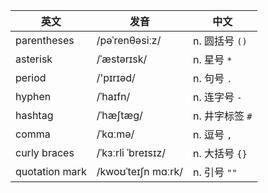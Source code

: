 | 英文           | 发音               | 中文            |
| -------------- | ------------------ | --------------- |
| parentheses    | /pəˈrenθəsiːz/     | n. 圆括号 `()`  |
| asterisk       | /ˈæstərɪsk/        | n. 星号 `*`     |
| period         | /'pɪrɪəd/          | n. 句号 `.`     |
| hyphen         | /ˈhaɪfn/           | n. 连字号 `-`   |
| hashtag        | /ˈhæʃtæɡ/          | n. 井字标签 `#` |
| comma          | /ˈkɑːmə/           | n. 逗号 `,`     |
| curly braces   | /ˈkɜːrli ˈbreɪsɪz/ | n. 大括号 `{}`  |
| quotation mark | /kwoʊˈteɪʃn mɑːrk/ | n. 引号 `""`    |